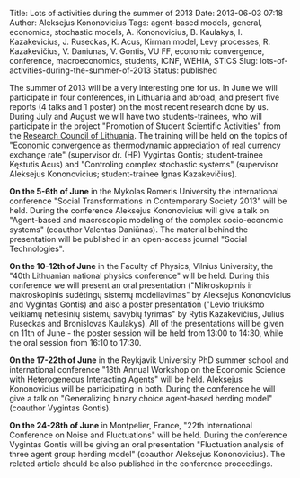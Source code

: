 Title: Lots of activities during the summer of 2013
Date: 2013-06-03 07:18
Author: Aleksejus Kononovicius
Tags: agent-based models, general, economics, stochastic models, A. Kononovicius, B. Kaulakys, I. Kazakevicius, J. Ruseckas, K. Acus, Kirman model, Levy processes, R. Kazakevičius, V. Daniunas, V. Gontis, VU FF, economic convergence, conference, macroeconomics, students, ICNF, WEHIA, STICS
Slug: lots-of-activities-during-the-summer-of-2013
Status: published

The summer of 2013 will be a very
interesting one for us. In June we will participate in four conferences,
in Lithuania and abroad, and present five reports (4 talks and 1 poster)
on the most recent research done by us. During July and August we will
have two students-trainees, who will participate in the project
"Promotion of Student Scientific
Activities" from the [Research
Council of Lithuania](https://lmt.lrv.lt/en/). The training will be held
on the topics of "Economic convergence as thermodynamic appreciation of
real currency exchange rate" (supervisor dr. (HP) Vygintas Gontis;
student-trainee Kęstutis Acus) and "Controling complex stochastic
systems" (supervisor Aleksejus Kononovicius; student-trainee Ignas
Kazakevičius).
<!--more-->

**On
the 5-6th of June** in the Mykolas Romeris University the international
conference "Social Transformations in Contemporary Society
2013" will be held. During the
conference Aleksejus Kononovicius will give a talk on "Agent-based and
macroscopic modeling of the complex socio-economic systems" (coauthor
Valentas Daniūnas). The material behind the presentation will be
published in an open-access journal "Social
Technologies".

**On
the 10-12th of June** in the Faculty of Physics, Vilnius University, the
"40th Lithuanian national physics
conference" will be held. During this
conference we will present an oral presentation ("Mikroskopinis ir
makroskopinis sudėtingų sistemų modeliavimas" by Aleksejus Kononovicius
and Vygintas Gontis) and also a poster presentation ("Levio triukšmo
veikiamų netiesinių sistemų savybių tyrimas" by Rytis Kazakevičius,
Julius Ruseckas and Bronislovas Kaulakys). All of the presentations will
be given on 11th of June - the poster session will be held from 13:00 to
14:30, while the oral session from 16:10 to 17:30.

**On the 17-22th of June** in the Reykjavik University PhD summer school
and international conference "18th Annual Workshop on the Economic
Science with Heterogeneous Interacting
Agents" will be held.
Aleksejus Kononovicius will be participating in both. During the
conference he will give a talk on "Generalizing binary choice
agent-based herding model" (coauthor Vygintas Gontis).

**On
the 24-28th of June** in Montpelier, France, "22th International
Conference on Noise and Fluctuations" will
be held. During the conference Vygintas Gontis will be giving an oral
presentation "Fluctuation analysis of three agent group herding model"
(coauthor Aleksejus Kononovicius). The related article should be also
published in the conference proceedings.
